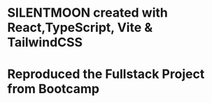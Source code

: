 # SILENTMOON created with React,TypeScript, Vite & TailwindCSS

# Reproduced the Fullstack Project from Bootcamp 
